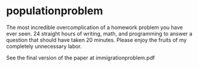 # populationproblem
The most incredible overcomplication of a homework problem you have ever seen. 24 straight hours of writing, math, and programming to answer a question that should have taken 20 minutes. Please enjoy the fruits of my completely unnecessary labor.

See the final version of the paper at immigrationproblem.pdf
